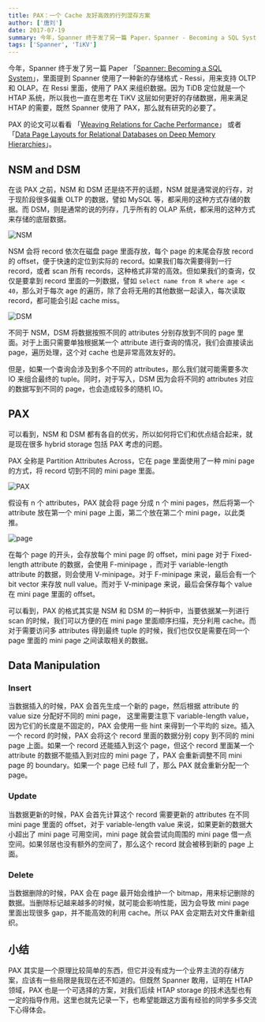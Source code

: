 ```yaml
---
title: PAX：一个 Cache 友好高效的行列混存方案
author: ['唐刘']
date: 2017-07-19
summary: 今年，Spanner 终于发了另一篇 Paper，Spanner - Becoming a SQL System，里面提到 Spanner 使用了一种新的存储格式 - Ressi，用来支持 OLTP 和 OLAP。在 Ressi 里面，使用了 PAX 来组织数据。因为 TiDB 定位就是一个 HTAP 系统，所以我也一直在思考在 TiKV 这层如何更好的存储数据，用来满足 HTAP 的需要，既然 Spanner 使用了 PAX，那么就有研究的必要了。
tags: ['Spanner', 'TiKV']
---
```


今年，Spanner 终于发了另一篇 Paper 「[Spanner: Becoming a SQL System](https://static.googleusercontent.com/media/research.google.com/zh-CN//pubs/archive/46103.pdf)」，里面提到 Spanner 使用了一种新的存储格式 - Ressi，用来支持 OLTP 和 OLAP。在 Ressi 里面，使用了 PAX 来组织数据。因为 TiDB 定位就是一个 HTAP 系统，所以我也一直在思考在 TiKV 这层如何更好的存储数据，用来满足 HTAP 的需要，既然 Spanner 使用了 PAX，那么就有研究的必要了。

PAX 的论文可以看看 「[Weaving Relations for Cache Performance](http://research.cs.wisc.edu/multifacet/papers/vldb01_pax.pdf)」 或者 「[Data Page Layouts for Relational Databases on Deep Memory Hierarchies](http://research.cs.wisc.edu/multifacet/papers/vldbj02_pax.pdf)」。

## NSM and DSM

在谈 PAX 之前，NSM 和 DSM 还是绕不开的话题，NSM 就是通常说的行存，对于现阶段很多偏重 OLTP 的数据，譬如 MySQL 等，都采用的这种方式存储的数据。而 DSM，则是通常的说的列存，几乎所有的 OLAP 系统，都采用的这种方式来存储的底层数据。

![](http://static.zybuluo.com/zyytop/do8i87t06yh45es90i7l7xpe/NSM.png "NSM")

NSM 会将 record 依次在磁盘 page 里面存放，每个 page 的末尾会存放 record 的 offset，便于快速的定位到实际的 record。如果我们每次需要得到一行 record，或者 scan 所有 records，这种格式非常的高效。但如果我们的查询，仅仅是要拿到 record 里面的一列数据，譬如 `select name from R where age < 40`，那么对于每次 age 的遍历，除了会将无用的其他数据一起读入，每次读取 record，都可能会引起 cache miss。

![](http://static.zybuluo.com/zyytop/2gy3wbsioufb2pubjb3wpf0a/DSM.png "DSM")

不同于 NSM，DSM 将数据按照不同的 attributes 分别存放到不同的 page 里面。对于上面只需要单独根据某一个 attribute 进行查询的情况，我们会直接读出 page，遍历处理，这个对 cache 也是非常高效友好的。

但是，如果一个查询会涉及到多个不同的 attributes，那么我们就可能需要多次 IO 来组合最终的 tuple。同时，对于写入，DSM 因为会将不同的 attributes 对应的数据写到不同的 page，也会造成较多的随机 IO。

## PAX

可以看到，NSM 和 DSM 都有各自的优劣，所以如何将它们和优点结合起来，就是现在很多 hybrid storage 包括 PAX 考虑的问题。

PAX 全称是 Partition Attributes Across，它在 page 里面使用了一种 mini page 的方式，将 record 切到不同的 mini page 里面。

![](http://static.zybuluo.com/zyytop/htshi0pon1nl9vcnj48mklxo/PAX.png "PAX")

假设有 n 个 attributes，PAX 就会将 page 分成 n 个 mini pages，然后将第一个 attribute 放在第一个 mini page 上面，第二个放在第二个 mini page，以此类推。

![](http://static.zybuluo.com/zyytop/ni7j9pjenm0ptpx3wp52akrw/page.png "page")

在每个 page 的开头，会存放每个 mini page 的 offset，mini page 对于 Fixed-length attribute 的数据，会使用 F-minipage ，而对于 variable-length attribute 的数据，则会使用 V-minipage。对于 F-minipage 来说，最后会有一个 bit vector 来存放 null value。而对于 V-minipage 来说，最后会保存每个 value 在 mini page 里面的 offset。

可以看到，PAX 的格式其实是 NSM 和 DSM 的一种折中，当要依据某一列进行 scan 的时候，我们可以方便的在 mini page 里面顺序扫描，充分利用 cache。而对于需要访问多 attributes 得到最终 tuple 的时候，我们也仅仅是需要在同一个 page 里面的 mini page 之间读取相关的数据。

## Data Manipulation

### Insert

当数据插入的时候，PAX 会首先生成一个新的 page，然后根据 attribute 的 value size 分配好不同的 mini page， 这里需要注意下 variable-length value，因为它们的长度是不固定的，PAX 会使用一些 hint 来得到一个平均的 size。插入一个 record 的时候，PAX 会将这个 record 里面的数据分别 copy 到不同的 mini page 上面。如果一个 record 还能插入到这个 page，但这个 record 里面某一个 attribute 的数据不能插入到对应的 mini page 了，PAX 会重新调整不同 mini page 的 boundary。如果一个 page 已经 full 了，那么 PAX 就会重新分配一个 page。

### Update

当数据更新的时候，PAX 会首先计算这个 record  需要更新的 attributes 在不同 mini page 里面的 offset，对于 variable-length value 来说，如果更新的数据大小超出了 mini page 可用空间，mini page 就会尝试向周围的 mini page 借一点空间。如果邻居也没有额外的空间了，那么这个 record 就会被移到新的 page 上面。

### Delete

当数据删除的时候，PAX 会在 page 最开始会维护一个 bitmap，用来标记删除的数据。当删除标记越来越多的时候，就可能会影响性能，因为会导致 mini page 里面出现很多 gap，并不能高效的利用 cache。所以 PAX 会定期去对文件重新组织。

## 小结

PAX 其实是一个原理比较简单的东西，但它并没有成为一个业界主流的存储方案，应该有一些局限是我现在还不知道的。但既然 Spanner 敢用，证明在 HTAP 领域，PAX 也是一个可选择的方案，对我们后续 HTAP storage 的技术选型也有一定的指导作用。这里也就先记录一下，也希望能跟这方面有经验的同学多多交流下心得体会。
